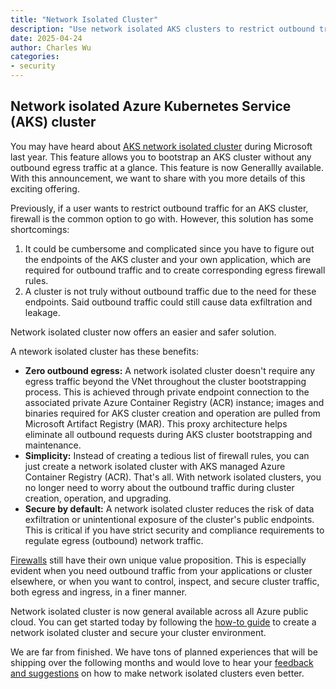 ```yaml
---
title: "Network Isolated Cluster"
description: "Use network isolated AKS clusters to restrict outbound traffic at a glance"
date: 2025-04-24
author: Charles Wu
categories: 
- security
---
```


## Network isolated Azure Kubernetes Service (AKS) cluster

You may have heard about [AKS network isolated cluster](https://learn.microsoft.com/azure/aks/concepts-network-isolated) during Microsoft last year. This feature allows you to bootstrap an AKS cluster without any outbound egress traffic at a glance. This feature is now Generallly available. With this announcement, we want to share with you more details of this exciting offering. 

Previously, if a user wants to restrict outbound traffic for an AKS cluster, firewall is the common option to go with. However, this solution has some shortcomings: 
1. It could be cumbersome and complicated since you have to figure out the endpoints of the AKS cluster and your own application, which are required for outbound traffic and to create corresponding egress firewall rules. 
2. A cluster is not truly without outbound traffic due to the need for these endpoints. Said outbound traffic could still cause data exfiltration and leakage. 

Network isolated cluster now offers an easier and safer solution.

A ntework isolated cluster has these benefits:

- **Zero outbound egress:** A network isolated cluster doesn't require any egress traffic beyond the VNet throughout the cluster bootstrapping process. This is achieved through private endpoint connection to the associated private Azure Container Registry (ACR) instance; images and binaries required for AKS cluster creation and operation are pulled from Microsoft Artifact Registry (MAR). This proxy architecture helps eliminate all outbound requests during AKS cluster bootstrapping and maintenance.
- **Simplicity:** Instead of creating a tedious list of firewall rules, you can just create a network isolated cluster with AKS managed Azure Container Registry (ACR). That's all. With network isolated clusters, you no longer need to worry about the outbound traffic during cluster creation, operation, and upgrading.
- **Secure by default:**  A network isolated cluster reduces the risk of data exfiltration or unintentional exposure of the cluster's public endpoints. This is critical if you have strict security and compliance requirements to regulate egress (outbound) network traffic.

[Firewalls](https://learn.microsoft.com/azure/aks/limit-egress-traffic?tabs=aks-with-system-assigned-identities) still have their own unique value proposition. This is especially evident when you need outbound traffic from your applications or cluster elsewhere, or when you want to control, inspect, and secure cluster traffic, both egress and ingress, in a finer manner.

Network isolated cluster is now general available across all Azure public cloud. You can get started today by following the [how-to guide](https://learn.microsoft.com/en-us/azure/aks/network-isolated?pivots=aks-managed-acr) to create a network isolated cluster and secure your cluster environment.

We are far from finished. We have tons of planned experiences that will be shipping over the following months and would love to hear your [feedback and suggestions](https://github.com/Azure/AKS/issues/3319) on how to make network isolated clusters even better.


